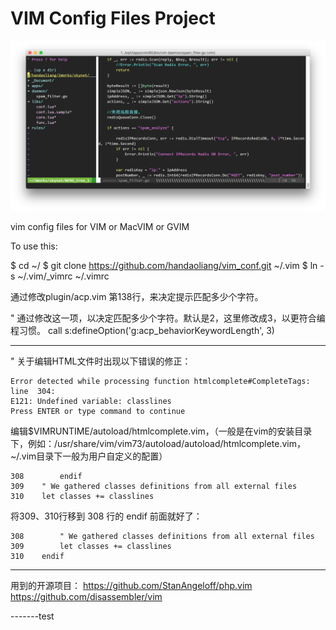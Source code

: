 VIM Config Files Project
=======================

![截图](preview.png)

vim config files for VIM or MacVIM or GVIM

To use this:

$ cd ~/
$ git clone https://github.com/handaoliang/vim_conf.git ~/.vim
$ ln -s ~/.vim/_vimrc ~/.vimrc


通过修改plugin/acp.vim 第138行，来决定提示匹配多少个字符。


" 通过修改这一项，以决定匹配多少个字符。默认是2，这里修改成3，以更符合编程习惯。
call s:defineOption('g:acp_behaviorKeywordLength', 3)

----------

" 关于编辑HTML文件时出现以下错误的修正：
```
Error detected while processing function htmlcomplete#CompleteTags:
line  304:
E121: Undefined variable: classlines
Press ENTER or type command to continue
```

编辑$VIMRUNTIME/autoload/htmlcomplete.vim，（一般是在vim的安装目录下，例如：/usr/share/vim/vim73/autoload/autoload/htmlcomplete.vim，~/.vim目录下一般为用户自定义的配置）
```
308        endif
309    " We gathered classes definitions from all external files
310    let classes += classlines
```
将309、310行移到 308 行的 endif 前面就好了：
```
308        " We gathered classes definitions from all external files
309        let classes += classlines
310    endif
```

------------

用到的开源项目：
https://github.com/StanAngeloff/php.vim
https://github.com/disassembler/vim


-------test
